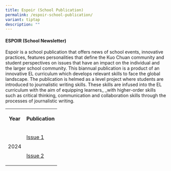 ```yaml
---
title: Espoir (School Publication)
permalink: /espoir-school-publication/
variant: tiptap
description: ""
---
```

<h4><strong>ESPOIR (School Newsletter)</strong></h4>
<p>Espoir is a school publication that offers news of school events, innovative
practices, features personalities that define the Kuo Chuan community and
student perspectives on issues that have an impact on the individual and
the larger school community. This biannual publication is a product of
an innovative EL curriculum which develops relevant skills to face the
global landscape. The publication is helmed as a level project where students
are introduced to journalistic writing skills. These skills are infused
into the EL curriculum with the aim of equipping learners_ _with higher-order
skills such as critical thinking, communication and collaboration skills
through the processes of journalistic writing.</p>
<table style="minWidth: 50px">
<colgroup>
<col>
<col>
</colgroup>
<tbody>
<tr>
<th rowspan="1" colspan="1">
<p>Year</p>
</th>
<th rowspan="1" colspan="1">
<p>Publication</p>
</th>
</tr>
<tr>
<td rowspan="2" colspan="1">
<p>2024</p>
</td>
<td rowspan="1" colspan="1">
<p><a href="https://anyflip.com/jwndd/lebp/" rel="noopener nofollow" target="_blank">Issue 1</a>
</p>
</td>
</tr>
<tr>
<td rowspan="1" colspan="1">
<p><a href="https://anyflip.com/jwndd/ejtp/" rel="noopener nofollow" target="_blank">Issue 2</a>
</p>
</td>
</tr>
</tbody>
</table>
<p></p>